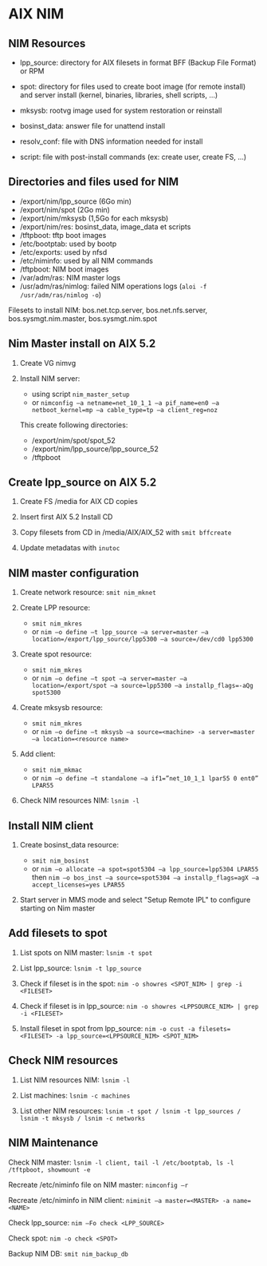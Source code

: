 AIX NIM
=======

NIM Resources
-------------

 - lpp_source: directory for AIX filesets in format BFF (Backup File Format) or RPM

 - spot: directory for files used to create boot image (for remote install) and server install (kernel, binaries, libraries, shell scripts, ...)

 - mksysb: rootvg image used for system restoration or reinstall

 - bosinst_data: answer file for unattend install

 - resolv_conf: file with DNS information needed for install

 - script: file with post-install commands (ex: create user, create FS, ...)

Directories and files used for NIM
----------------------------------

 - /export/nim/lpp_source (6Go min)
 - /export/nim/spot (2Go min)
 - /export/nim/mksysb (1,5Go for each mksysb)
 - /export/nim/res: bosinst_data, image_data et scripts
 - /tftpboot: tftp boot images
 - /etc/bootptab: used by bootp
 - /etc/exports: used by nfsd
 - /etc/niminfo: used by all NIM commands
 - /tftpboot: NIM boot images
 - /var/adm/ras: NIM master logs
 - /usr/adm/ras/nimlog: failed NIM operations logs (`aloi -f /usr/adm/ras/nimlog -o`)

Filesets to install NIM: bos.net.tcp.server, bos.net.nfs.server, bos.sysmgt.nim.master, bos.sysmgt.nim.spot

Nim Master install on AIX 5.2
-----------------------------

1. Create VG nimvg

1. Install NIM server:
   - using script `nim_master_setup`
   - or `nimconfig –a netname=net_10_1_1 –a pif_name=en0 –a netboot_kernel=mp –a cable_type=tp –a client_reg=noz`

   This create following directories:
   - /export/nim/spot/spot_52
   - /export/nim/lpp_source/lpp_source_52
   - /tftpboot

Create lpp_source on AIX 5.2
----------------------------

1. Create FS /media for AIX CD copies

1. Insert first AIX 5.2 Install CD

1. Copy filesets from CD in /media/AIX/AIX_52 with `smit bffcreate`

1. Update metadatas with `inutoc`

NIM master configuration
------------------------

1. Create network resource: `smit nim_mknet`

1. Create LPP resource:
   - `smit nim_mkres`
   - or `nim –o define –t lpp_source –a server=master –a location=/export/lpp_source/lpp5300 –a source=/dev/cd0 lpp5300`

1. Create spot resource:
   - `smit nim_mkres`
   - or `nim –o define –t spot –a server=master –a location=/export/spot –a source=lpp5300 –a installp_flags=-aQg spot5300`

1. Create mksysb resource:
   - `smit nim_mkres`
   - or `nim –o define –t mksysb –a source=<machine> -a server=master –a location=<resource name>`

1. Add client:
   - `smit nim_mkmac`
   - or `nim –o define –t standalone –a if1=”net_10_1_1 lpar55 0 ent0” LPAR55`

1. Check NIM resources NIM: `lsnim -l`

Install NIM client
------------------

1. Create bosinst_data resource:

   - `smit nim_bosinst`
   - or `nim –o allocate –a spot=spot5304 –a lpp_source=lpp5304 LPAR55`
     then `nim –o bos_inst –a source=spot5304 –a installp_flags=agX –a accept_licenses=yes LPAR55`

1. Start server in MMS mode and select "Setup Remote IPL" to configure starting on Nim master

Add filesets to spot
--------------------

1. List spots on NIM master: `lsnim -t spot`

1. List lpp_source: `lsnim -t lpp_source`

1. Check if fileset is in the spot: `nim -o showres <SPOT_NIM> | grep -i <FILESET>`

1. Check if fileset is in lpp_source: `nim -o showres <LPPSOURCE_NIM> | grep -i <FILESET>`

1. Install fileset in spot from lpp_source: `nim -o cust -a filesets=<FILESET> -a lpp_source=<LPPSOURCE_NIM> <SPOT_NIM>`

Check NIM resources
-------------------

1. List NIM resources NIM: `lsnim -l`

1. List machines: `lsnim -c machines`

1. List other NIM resources: `lsnim -t spot / lsnim -t lpp_sources / lsnim -t mksysb / lsnim -c networks`

NIM Maintenance
---------------

Check NIM master: `lsnim -l client, tail -l /etc/bootptab, ls -l /tftpboot, showmount -e`

Recreate /etc/niminfo file on NIM master: `nimconfig –r`

Recreate /etc/niminfo in NIM client: `niminit –a master=<MASTER> -a name=<NAME>`

Check lpp_source: `nim –Fo check <LPP_SOURCE>`

Check spot: `nim -o check <SPOT>`

Backup NIM DB: `smit nim_backup_db`
